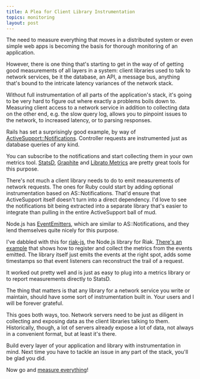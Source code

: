```yaml
---
title: A Plea for Client Library Instrumentation
topics: monitoring
layout: post
---
```

The need to measure everything that moves in a distributed system or even simple
web apps is becoming the basis for thorough monitoring of an application.

However, there is one thing that's starting to get in the way of of getting good
measurements of all layers in a system: client libraries used to talk to network
services, be it the database, an API, a message bus, anything that's bound to
the intricate latency variances of the network stack.

Without full instrumentation of all parts of the application's stack, it's going
to be very hard to figure out where exactly a problems boils down to. Measuring
client access to a network service in addition to collecting data on the other
end, e.g. the slow query log, allows you to pinpoint issues to the network, to
increased latency, or to parsing responses.

Rails has set a surprisingly good example, by way of
[ActiveSupport::Notifications](http://api.rubyonrails.org/classes/ActiveSupport/Notifications.html).
Controller requests are instrumented just as database queries of any kind.

You can subscribe to the notifications and start collecting them in your own
metrics tool. [StatsD](https://github.com/etsy/statsd),
[Graphite](http://graphite.wikidot.com) and [Librato
Metrics](http://metrics.librato.com) are pretty great tools for this purpose.

There's not much a client library needs to do to emit measurements of network
requests. The ones for Ruby could start by adding optional instrumentation based
on AS::Notifications. That'd ensure that ActiveSupport itself doesn't turn into
a direct dependency. I'd love to see the notifications bit being extracted into
a separate library that's easier to integrate than pulling in the entire
ActiveSupport ball of mud.

Node.js has
[EventEmitters](http://nodejs.org/api/events.html#events_class_events_eventemitter),
which are similar to AS::Notifications, and they lend themselves quite nicely
for this purpose.
  
I've dabbled with this for [riak-js](https://github.com/mostlyserious/riak-js),
the Node.js library for Riak. [There's an
example](https://github.com/mostlyserious/riak-js/blob/master/examples/metrics.js)
that shows how to register and collect the metrics from the events emitted. The
library itself just emits the events at the right spot, adds some timestamps so
that event listeners can reconstruct the trail of a request.

It worked out pretty well and is just as easy to plug into a metrics library or
to report measurements directly to StatsD.

The thing that matters is that any library for a network service you write or
maintain, should have some sort of instrumentation built in. Your users and I
will be forever grateful.

This goes both ways, too. Network servers need to be just as diligent in
collecting and exposing data as the client libraries talking to them.
Historically, though, a lot of servers already expose a lot of data, not always
in a convenient format, but at least it's there.

Build every layer of your application and library with instrumentation in mind.
Next time you have to tackle an issue in any part of the stack, you'll be glad
you did.

Now go and [measure
everything](http://codeascraft.etsy.com/2011/02/15/measure-anything-measure-everything/)!
